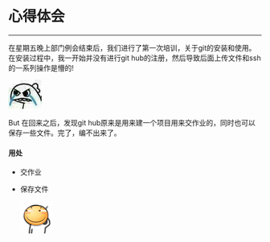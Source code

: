 # 心得体会

****

在星期五晚上部门例会结束后，我们进行了第一次培训，关于git的安装和使用。在安装过程中，我一开始并没有进行git hub的注册，然后导致后面上传文件和ssh的一系列操作是懵的!

![a](./1.jpg)

But 在回来之后，发现git hub原来是用来建一个项目用来交作业的，同时也可以保存一些文件。完了，编不出来了。

#### 用处

* 交作业

* 保存文件

  ![b](./2.gif)



